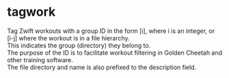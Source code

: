 # tagwork
Tag Zwift workouts with a group ID in the form [i], where i is an integer, or [i-j] where the workout is in a file hierarchy.\
This indicates the group (directory) they belong to.\
The purpose of the ID is to facilitate workout filtering in Golden Cheetah and other training software.\
The file directory and name is also prefixed to the description field.
